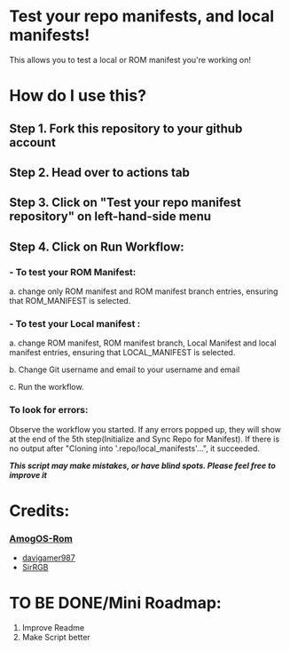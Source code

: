 # Test your repo manifests, and local manifests!

This allows you to test a local or ROM manifest you're working on!

# How do I use this?
## Step 1. Fork this repository to your github account

## Step 2. Head over to actions tab

## Step 3. Click on "Test your repo manifest repository" on left-hand-side menu

## Step 4. Click on Run Workflow:

### - To test your ROM Manifest: 

a. change only ROM manifest and ROM manifest branch entries, ensuring that ROM_MANIFEST is selected.

### - To test your Local manifest :

a. change ROM manifest, ROM manifest branch, Local Manifest and local manifest entries, ensuring that LOCAL_MANIFEST is selected.

b. Change Git username and email to your username and email

c. Run the workflow.

### To look for errors:
Observe the workflow you started. If any errors popped up, they will show at the end of the 5th step(Initialize and Sync Repo for Manifest). If there is no output after "Cloning into '.repo/local_manifests'...", it succeeded.  

***This script may make mistakes, or have blind spots. Please feel free to improve it***


# Credits:
### [AmogOS-Rom](https://github.com/AmogOS-Rom/android_manifest/commit/55fa85ce44f03df3fdd975a6fa6880d72774a5ac "manifest: Add workflow")
 - [davigamer987](https://github.com/davigamer987)
 - [SirRGB](https://github.com/SirRGB)

# TO BE DONE/Mini Roadmap:
1. Improve Readme
2. Make Script better
